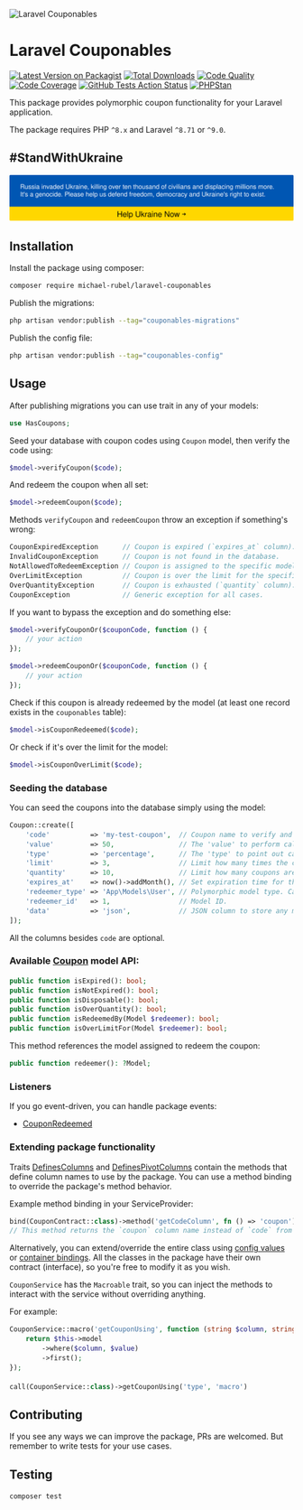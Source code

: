 ![Laravel Couponables](https://user-images.githubusercontent.com/37669560/153603606-25f56bec-879c-4ec0-a061-fb11907e5e4e.png)

# Laravel Couponables
[![Latest Version on Packagist](https://img.shields.io/packagist/v/michael-rubel/laravel-couponables.svg?style=flat-square&logo=packagist)](https://packagist.org/packages/michael-rubel/laravel-couponables)
[![Total Downloads](https://img.shields.io/packagist/dt/michael-rubel/laravel-couponables.svg?style=flat-square&logo=packagist)](https://packagist.org/packages/michael-rubel/laravel-couponables)
[![Code Quality](https://img.shields.io/scrutinizer/quality/g/michael-rubel/laravel-couponables.svg?style=flat-square&logo=scrutinizer)](https://scrutinizer-ci.com/g/michael-rubel/laravel-couponables/?branch=main)
[![Code Coverage](https://img.shields.io/scrutinizer/coverage/g/michael-rubel/laravel-couponables.svg?style=flat-square&logo=scrutinizer)](https://scrutinizer-ci.com/g/michael-rubel/laravel-couponables/?branch=main)
[![GitHub Tests Action Status](https://img.shields.io/github/workflow/status/michael-rubel/laravel-couponables/run-tests/main?style=flat-square&label=tests&logo=github)](https://github.com/michael-rubel/laravel-couponables/actions)
[![PHPStan](https://img.shields.io/github/workflow/status/michael-rubel/laravel-couponables/phpstan/main?style=flat-square&label=larastan&logo=laravel)](https://github.com/michael-rubel/laravel-couponables/actions)

This package provides polymorphic coupon functionality for your Laravel application.

The package requires PHP `^8.x` and Laravel `^8.71` or `^9.0`.

## #StandWithUkraine
[![SWUbanner](https://raw.githubusercontent.com/vshymanskyy/StandWithUkraine/main/banner2-direct.svg)](https://github.com/vshymanskyy/StandWithUkraine/blob/main/docs/README.md)

## Installation
Install the package using composer:
```bash
composer require michael-rubel/laravel-couponables
```

Publish the migrations:
```bash
php artisan vendor:publish --tag="couponables-migrations"
```

Publish the config file:
```bash
php artisan vendor:publish --tag="couponables-config"
```

## Usage
After publishing migrations you can use trait in any of your models:
```php
use HasCoupons;
```

Seed your database with coupon codes using `Coupon` model, then verify the code using:
```php
$model->verifyCoupon($code);
```

And redeem the coupon when all set:
```php
$model->redeemCoupon($code);
```

Methods `verifyCoupon` and `redeemCoupon` throw an exception if something's wrong:

```php
CouponExpiredException      // Coupon is expired (`expires_at` column).
InvalidCouponException      // Coupon is not found in the database.
NotAllowedToRedeemException // Coupon is assigned to the specific model (`redeemer` morphs).
OverLimitException          // Coupon is over the limit for the specific model (`limit` column).
OverQuantityException       // Coupon is exhausted (`quantity` column).
CouponException             // Generic exception for all cases.
```

If you want to bypass the exception and do something else:
```php
$model->verifyCouponOr($couponCode, function () {
    // your action
});
```

```php
$model->redeemCouponOr($couponCode, function () {
    // your action
});
```

Check if this coupon is already redeemed by the model (at least one record exists in the `couponables` table):
```php
$model->isCouponRedeemed($code);
```

Or check if it's over the limit for the model:
```php
$model->isCouponOverLimit($code);
```

### Seeding the database
You can seed the coupons into the database simply using the model:
```php
Coupon::create([
    'code'          => 'my-test-coupon',  // Coupon name to verify and redeem.
    'value'         => 50,                // The 'value' to perform calculations based on the coupon provided.
    'type'          => 'percentage',      // The 'type' to point out calculation strategy.
    'limit'         => 3,                 // Limit how many times the coupon can be applied by the model.
    'quantity'      => 10,                // Limit how many coupons are available overall (this value will decrement)
    'expires_at'    => now()->addMonth(), // Set expiration time for the coupon.
    'redeemer_type' => 'App\Models\User', // Polymorphic model type. Can as well be morph-mapped value, i.e. 'users'
    'redeemer_id'   => 1,                 // Model ID.
    'data'          => 'json',            // JSON column to store any metadata you want for this particular coupon.
]);
```

All the columns besides `code` are optional.

### Available [Coupon](https://github.com/michael-rubel/laravel-couponables/blob/main/src/Models/Coupon.php) model API:
```php
public function isExpired(): bool;
public function isNotExpired(): bool;
public function isDisposable(): bool;
public function isOverQuantity(): bool;
public function isRedeemedBy(Model $redeemer): bool;
public function isOverLimitFor(Model $redeemer): bool;
```

This method references the model assigned to redeem the coupon:
```php
public function redeemer(): ?Model;
```

### Listeners
If you go event-driven, you can handle package events:
- [CouponRedeemed](https://github.com/michael-rubel/laravel-couponables/blob/main/src/Events/CouponRedeemed.php)

### Extending package functionality
Traits [DefinesColumns](https://github.com/michael-rubel/laravel-couponables/blob/main/src/Models/Traits/DefinesColumns.php) and [DefinesPivotColumns](https://github.com/michael-rubel/laravel-couponables/blob/main/src/Models/Traits/DefinesPivotColumns.php) contain the methods that define column names to use by the package. You can use a method binding to override the package's method behavior.

Example method binding in your ServiceProvider:
```php
bind(CouponContract::class)->method('getCodeColumn', fn () => 'coupon')
// This method returns the `coupon` column name instead of `code` from now.
```

Alternatively, you can extend/override the entire class using [config values](https://github.com/michael-rubel/laravel-couponables/blob/main/config/couponables.php) or [container bindings](https://github.com/michael-rubel/laravel-couponables/blob/main/src/CouponableServiceProvider.php). All the classes in the package have their own contract (interface), so you're free to modify it as you wish.

`CouponService` has the `Macroable` trait, so you can inject the methods to interact with the service without overriding anything.

For example:
```php
CouponService::macro('getCouponUsing', function (string $column, string $value) {
    return $this->model
        ->where($column, $value)
        ->first();
});

call(CouponService::class)->getCouponUsing('type', 'macro')
```

## Contributing
If you see any ways we can improve the package, PRs are welcomed. But remember to write tests for your use cases.

## Testing
```bash
composer test
```
